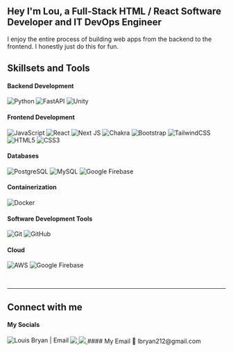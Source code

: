 <h2 align="left">
Hey I'm Lou, a Full-Stack HTML / React Software Developer and IT DevOps Engineer 
</h2>

I enjoy the entire process of building web apps from the backend to the frontend. I honestly just do this for fun.

## Skillsets and Tools

#### Backend Development
![Python](https://img.shields.io/badge/python-000000?style=for-the-badge&logo=python&logoColor=white)
![FastAPI](https://img.shields.io/badge/fastapi-000000?style=for-the-badge&logo=FASTAPI&logoColor=white)
![Unity](https://img.shields.io/badge/Unity-000000?style=for-the-badge&logo=unity&logoColor=white)
#### Frontend Development
![JavaScript](https://img.shields.io/badge/javascript-000000?style=for-the-badge&logo=javascript&logoColor=white)
![React](https://img.shields.io/badge/react-000000?style=for-the-badge&logo=react&logoColor=white)
![Next JS](https://img.shields.io/badge/Next-000000?style=for-the-badge&logo=next.js&logoColor=white)
![Chakra](https://img.shields.io/badge/chakra-000000?style=for-the-badge&logo=chakraui&logoColor=white)
![Bootstrap](https://img.shields.io/badge/bootstrap-000000?style=for-the-badge&logo=bootstrap&logoColor=white)
![TailwindCSS](https://img.shields.io/badge/tailwindcss-000000?style=for-the-badge&logo=tailwind-css&logoColor=white)
![HTML5](https://img.shields.io/badge/html5-000000?style=for-the-badge&logo=html5&logoColor=white)
![CSS3](https://img.shields.io/badge/css3-000000?style=for-the-badge&logo=css3&logoColor=white)
#### Databases
![PostgreSQL](https://img.shields.io/badge/PostgreSQL-000000?style=for-the-badge&logo=PostgreSQL&logoColor=white)
![MySQL](https://img.shields.io/badge/MySQL-000000?style=for-the-badge&logo=mysql&logoColor=white)
![Google Firebase](https://img.shields.io/badge/Firebase-000000?style=for-the-badge&logo=firebase&logoColor=white)
#### Containerization
![Docker](https://img.shields.io/badge/docker-000000?style=for-the-badge&logo=docker&logoColor=white)
#### Software Development Tools 
![Git](https://img.shields.io/badge/git-000000?style=for-the-badge&logo=git&logoColor=white)
![GitHub](https://img.shields.io/badge/github-000000?style=for-the-badge&logo=github&logoColor=white)
#### Cloud
![AWS](https://img.shields.io/badge/AWS-000000?style=for-the-badge&logo=amazon-aws&logoColor=white)
![Google Firebase](https://img.shields.io/badge/Firebase-000000?style=for-the-badge&logo=firebase&logoColor=white)


<br />

***
## Connect with me

#### My Socials

<a href="https://www.linkedin.com/in/lbryan212/">
 <img src="https://img.shields.io/badge/LinkedIn-000000?style=for-the-badge&logo=linkedin&logoColor=white" /> 
</a>
<a href="https://twitter.com/lbryan212">
 <img src="https://img.shields.io/badge/Twitter-000000?style=for-the-badge&logo=twitter&logoColor=white" /> 
</a>
#### My Email 📩
<a href="mailto:lbryan212@gmail.com@gmail.com">
 <img align="left" src="https://img.shields.io/badge/Gmail-000000?style=for-the-badge&logo=gmail&logoColor=white" alt="Louis Bryan | Email"/>
</a><span>lbryan212@gmail.com</span>
<br />






